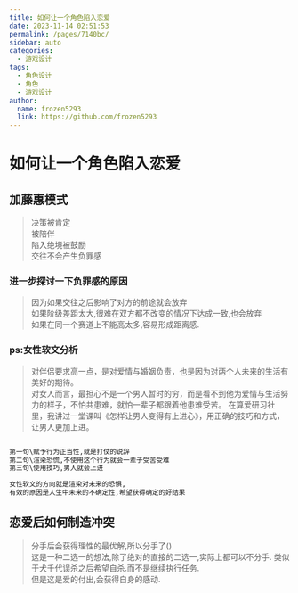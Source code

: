 ```yaml
---
title: 如何让一个角色陷入恋爱
date: 2023-11-14 02:51:53
permalink: /pages/7140bc/
sidebar: auto
categories:
  - 游戏设计
tags:
  - 角色设计
  - 角色
  - 游戏设计
author: 
  name: frozen5293
  link: https://github.com/frozen5293
---
```


# 如何让一个角色陷入恋爱

## 加藤惠模式
> 决策被肯定  
> 被陪伴  
> 陷入绝境被鼓励  
> 交往不会产生负罪感  
### 进一步探讨一下负罪感的原因
> 因为如果交往之后影响了对方的前途就会放弃  
> 如果阶级差距太大,很难在双方都不改变的情况下达成一致,也会放弃  
> 如果在同一个赛道上不能高太多,容易形成距离感.  

### ps:女性软文分析
> 对伴侣要求高一点，是对爱情与婚姻负责，也是因为对两个人未来的生活有美好的期待。  
> 对女人而言，最担心不是一个男人暂时的穷，而是看不到他为爱情与生活努力的样子，不怕共患难，就怕一辈子都跟着他患难受苦。
> 在算爱研习社里，我讲过一堂课叫《怎样让男人变得有上进心》，用正确的技巧和方式，让男人更加上进。
```txt

第一句\赋予行为正当性,就是打仗的说辞
第二句\渲染恐慌,不使用这个行为就会一辈子受苦受难
第三句\使用技巧,男人就会上进

女性软文的方向就是渲染对未来的恐惧,
有效的原因是人生中未来的不确定性,希望获得确定的好结果

```

## 恋爱后如何制造冲突
> 分手后会获得理性的最优解,所以分手了()  
这是一种二选一的想法,除了绝对的直接的二选一,实际上都可以不分手.
类似于犬千代误杀之后希望自杀.而不是继续执行任务.  
但是这是爱的付出,会获得自身的感动.  